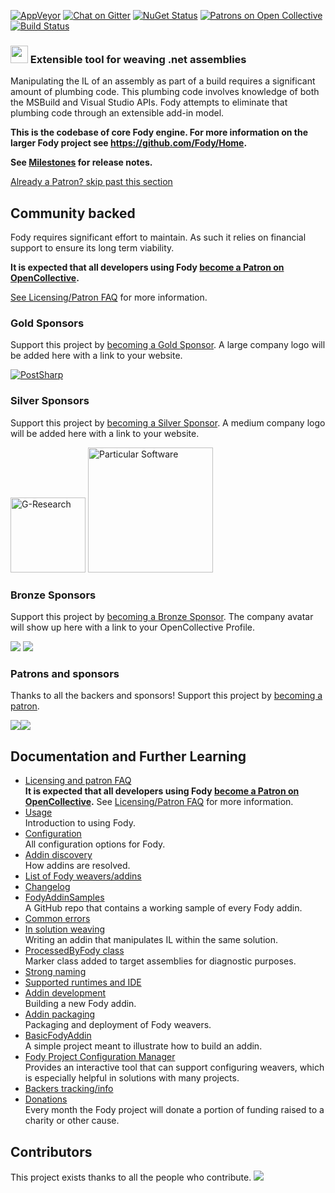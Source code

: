 [![AppVeyor](https://img.shields.io/appveyor/ci/SimonCropp/fody/master.svg?style=flat&max-age=86400&label=appveyor)](https://ci.appveyor.com/project/SimonCropp/fody/branch/master)
[![Chat on Gitter](https://img.shields.io/gitter/room/fody/fody.svg)](https://gitter.im/Fody/Fody)
[![NuGet Status](https://img.shields.io/nuget/v/Fody.svg)](https://www.nuget.org/packages/Fody/)
[![Patrons on Open Collective](https://opencollective.com/fody/tiers/patron/badge.svg)](#patrons)
[![Build Status](https://dev.azure.com/tom-englert/Fody/_apis/build/status%2FFody.Integration?repoName=Fody%2FFody&branchName=master)](https://dev.azure.com/tom-englert/Fody/_build/latest?definitionId=42&repoName=Fody%2FFody&branchName=master)

### <img src="https://raw.githubusercontent.com/Fody/Fody/master/package_icon.png" height="28px"> Extensible tool for weaving .net assemblies

Manipulating the IL of an assembly as part of a build requires a significant amount of plumbing code. This plumbing code involves knowledge of both the MSBuild and Visual Studio APIs. Fody attempts to eliminate that plumbing code through an extensible add-in model.

**This is the codebase of core Fody engine. For more information on the larger Fody project see https://github.com/Fody/Home.**

**See [Milestones](https://github.com/Fody/Fody/milestones?state=closed) for release notes.**


<!--- StartOpenCollectiveBackers -->

[Already a Patron? skip past this section](#endofbacking)


## Community backed

Fody requires significant effort to maintain. As such it relies on financial support to ensure its long term viability.

**It is expected that all developers using Fody [become a Patron on OpenCollective](https://opencollective.com/fody/contribute/patron-3059).**

[See Licensing/Patron FAQ](https://github.com/Fody/Home/blob/master/pages/licensing-patron-faq.md) for more information.


### Gold Sponsors

Support this project by [becoming a Gold Sponsor](https://opencollective.com/fody/contribute/gold-7088). A large company logo will be added here with a link to your website.

<a href="https://www.postsharp.net?utm_source=fody&utm_medium=referral"><img alt="PostSharp" src="https://raw.githubusercontent.com/Fody/Home/master/images/postsharp.png"></a>


### Silver Sponsors

Support this project by [becoming a Silver Sponsor](https://opencollective.com/fody/contribute/silver-7086). A medium company logo will be added here with a link to your website.

<a href="https://www.gresearch.co.uk/"><img alt="G-Research" width="120px" src="https://raw.githubusercontent.com/Fody/Home/master/images/g-research.svg?sanitize=true"></a> <a href="https://particular.net/"><img alt="Particular Software" width="200px" src="https://raw.githubusercontent.com/Fody/Home/master/images/particular.svg?sanitize=true"></a>


### Bronze Sponsors

Support this project by [becoming a Bronze Sponsor](https://opencollective.com/fody/contribute/bronze-7085). The company avatar will show up here with a link to your OpenCollective Profile.

<a href="https://opencollective.com/fody/tiers/bronze/0/website"><img src="https://opencollective.com/fody/tiers/bronze/0/avatar.svg?avatarHeight=100"></a> 
<a href="https://opencollective.com/fody/tiers/bronze/1/website"><img src="https://opencollective.com/fody/tiers/bronze/1/avatar.svg?avatarHeight=100"></a>


### Patrons and sponsors

Thanks to all the backers and sponsors! Support this project by [becoming a patron](https://opencollective.com/fody/contribute/patron-3059).

<a href="https://opencollective.com/fody#contributors"><img src="https://opencollective.com/fody/sponsor.svg?width=890&avatarHeight=50&button=false"><img src="https://opencollective.com/fody/backer.svg?width=890&avatarHeight=50&button=false"></a>


<!--- EndOpenCollectiveBackers -->


## Documentation and Further Learning

  * [Licensing and patron FAQ](https://github.com/Fody/Home/tree/master/pages/licensing-patron-faq.md)<br>
    **It is expected that all developers using Fody [become a Patron on OpenCollective](https://opencollective.com/fody/order/3059).** See [Licensing/Patron FAQ](https://github.com/Fody/Home/tree/master/pages/licensing-patron-faq.md) for more information.
  * [Usage](https://github.com/Fody/Home/tree/master/pages/usage.md)<br>
    Introduction to using Fody.
  * [Configuration](https://github.com/Fody/Home/tree/master/pages/configuration.md)<br>
    All configuration options for Fody.
  * [Addin discovery](https://github.com/Fody/Home/tree/master/pages/addin-discovery.md)<br>
    How addins are resolved.
  * [List of Fody weavers/addins](https://github.com/Fody/Home/tree/master/pages/addins.md)<br>
  * [Changelog](https://github.com/Fody/Fody/milestones?state=closed)
  * [FodyAddinSamples](https://github.com/Fody/FodyAddinSamples)<br>
    A GitHub repo that contains a working sample of every Fody addin.
  * [Common errors](https://github.com/Fody/Home/tree/master/pages/common-errors.md)
  * [In solution weaving](https://github.com/Fody/Home/tree/master/pages/in-solution-weaving.md)<br>
    Writing an addin that manipulates IL within the same solution.
  * [ProcessedByFody class](https://github.com/Fody/Home/tree/master/pages/processedbyfody-class.md)<br>
    Marker class added to target assemblies for diagnostic purposes.
  * [Strong naming](https://github.com/Fody/Home/tree/master/pages/strong-naming.md)
  * [Supported runtimes and IDE](https://github.com/Fody/Home/tree/master/pages/supported-runtimes-and-ide.md)
  * [Addin development](https://github.com/Fody/Home/tree/master/pages/addin-development.md)<br>
    Building a new Fody addin.
  * [Addin packaging](https://github.com/Fody/Home/tree/master/pages/addin-packaging.md)<br>
    Packaging and deployment of Fody weavers.
  * [BasicFodyAddin](https://github.com/Fody/Home/tree/master/BasicFodyAddin)<br>
    A simple project meant to illustrate how to build an addin.
  * [Fody Project Configuration Manager](https://github.com/tom-englert/ProjectConfigurationManager/wiki/6.-Fody)<br>
    Provides an interactive tool that can support configuring weavers, which is especially helpful in solutions with many projects.
  * [Backers tracking/info](https://github.com/Fody/Home/tree/master/pages/backers.md)
  * [Donations](https://github.com/Fody/Home/tree/master/pages/donations.md)<br>
    Every month the Fody project will donate a portion of funding raised to a charity or other cause.


## Contributors

This project exists thanks to all the people who contribute.
<a href="https://github.com/Fody/Fody/graphs/contributors"><img src="https://opencollective.com/fody/contributors.svg?width=890&button=false" /></a>

